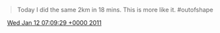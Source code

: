 > Today I did the same 2km in 18 mins\. This is more like it\. \#outofshape

<img src="../../media/tweet.ico" width="12" /> [Wed Jan 12 07:09:29 +0000 2011](https://twitter.com/DromerDenker/status/25086947911274496)